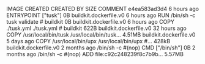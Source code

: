 IMAGE               CREATED             CREATED BY                                      SIZE                COMMENT
e4ea583ad3d4        6 hours ago         ENTRYPOINT ["tusk"]                             0B                  buildkit.dockerfile.v0
<missing>           6 hours ago         RUN /bin/sh -c tusk validate # buildkit         0B                  buildkit.dockerfile.v0
<missing>           6 hours ago         COPY ./tusk.yml ./tusk.yml # buildkit           622B                buildkit.dockerfile.v0
<missing>           32 hours ago        COPY /usr/local/bin/tusk /usr/local/bin/tusk…   4.51MB              buildkit.dockerfile.v0
<missing>           5 days ago          COPY /usr/local/bin/upx /usr/local/bin/upx #…   428kB               buildkit.dockerfile.v0
<missing>           2 months ago        /bin/sh -c #(nop)  CMD ["/bin/sh"]              0B
<missing>           2 months ago        /bin/sh -c #(nop) ADD file:c92c248239f8c7b9b…   5.57MB
